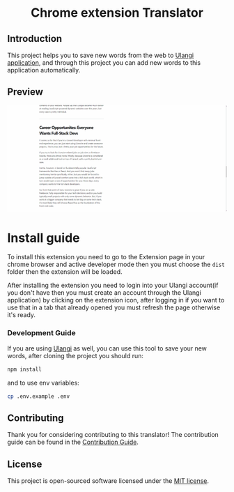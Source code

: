 # <p align="center">Chrome extension Translator</p>

## Introduction

This project helps you to save new words from the web to <a href="https://github.com/ulangi/ulangi">Ulangi application</a>, and through this project you can add new words to this application automatically.

## Preview

<p align="center">
  <img src=".github/images/Translator.gif">
</p>

# Install guide

To install this extension you need to go to the Extension page in your chrome browser and active developer mode then you must choose the `dist` folder then the extension will be loaded.

After installing the extension you need to login into your Ulangi account(if you don't have then you must create an account through the Ulangi application) by clicking on the extension icon, after logging in if you want to use that in a tab that already opened you must refresh the page otherwise it's ready.


### Development Guide

If you are using <a href="https://github.com/ulangi/ulangi">Ulangi</a> as well, you can use this tool to save your new words, after cloning the project you should run:
```bash
npm install
```
and to use env variables:
```bash
cp .env.example .env
```

## Contributing

Thank you for considering contributing to this translator! The contribution guide can be found in the [Contribution Guide](CONTRIBUTING.md).

## License

This project is open-sourced software licensed under the [MIT license](LICENSE.md).